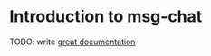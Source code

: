 # Introduction to msg-chat

TODO: write [great documentation](http://jacobian.org/writing/what-to-write/)
